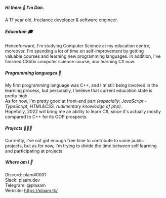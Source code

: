 ##### Hi there 👋 I'm Dan.
A 17 year old, freelance developer & software engineer.

##### Education 🎓
Henceforward, I'm studying Computer Science at my education centre, moreover, I'm spending a lot of time on self-improvement by getting valuable courses and learning new programming languages.
In addition, I've finished CS50x computer science course, and learning C# now.

##### Programming languages 🔧
My first programming language was C++, and I'm still being involved in the learning process, but personally, I believe that current education state is pretty high.</br>
As for now, I'm pretty good at front-end part *(especially: JavaScript - TypeScript, HTML&CSS, rudimentary knowledge of php)*. </br>
Hopefully, 2022 will bring me an ability to learn C#, since it's actually mostly compared to C++ for its OOP prospects.</br>

##### Projects 👨🏻‍💻
Currently, I've not got enough free time to contribute to some public projects, but as for now, I'm trying to divide the time between self learning and participating at projects.

##### Where am I 📱
Discord: plam#0001</br>
Slack: plaam.dev </br>
Telegram: @plaaam </br>
Website: https://plaam.tk/ </br>
